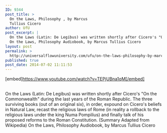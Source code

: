 ```yaml
---
ID: 9344
post_title: >
  On the Laws, Philosophy , by Marcus
  Tullius Cicero
author: UfU
post_excerpt: |
  On the Laws (Latin: De Legibus) was written shortly after Cicero's "On the Commonwealth" during the last years of the Roman Republic. The three surviving books (out of an original six), in order, expound on Cicero's beliefs in Natural Law, recast the religious laws of Rome (in reality a rollback to the religious laws under the king Numa Pompilius) and finally talk of his proposed reforms to the Roman Constitution. (Summary Adapted from Wikipedia)
  On the Laws, Philosophy Audiobook, by Marcus Tullius Cicero
layout: post
permalink: >
  http://universalflowuniversity.com/ufu/on-the-laws-philosophy-by-marcus-tullius-cicero/
published: true
post_date: 2014-07-02 11:11:53
---
```

[embed]https://www.youtube.com/watch?v=TEPjUBna1qM[/embed]</br></br>
<p>On the Laws (Latin: De Legibus) was written shortly after Cicero's "On the Commonwealth" during the last years of the Roman Republic. The three surviving books (out of an original six), in order, expound on Cicero's beliefs in Natural Law, recast the religious laws of Rome (in reality a rollback to the religious laws under the king Numa Pompilius) and finally talk of his proposed reforms to the Roman Constitution. (Summary Adapted from Wikipedia)
On the Laws, Philosophy Audiobook, by Marcus Tullius Cicero</p>